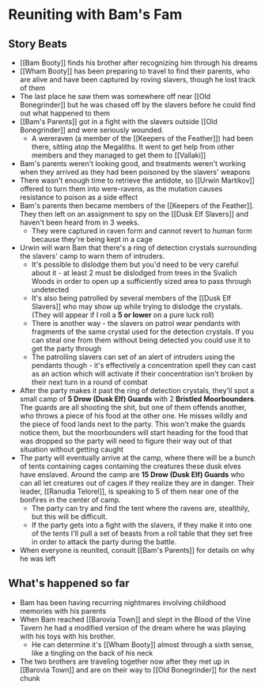 # Reuniting with Bam's Fam
## Story Beats
* [[Bam Booty]] finds his brother after recognizing him through his dreams
* [[Wham Booty]] has been preparing to travel to find their parents, who are alive and have been captured by roving slavers, though he lost track of them
* The last place he saw them was somewhere off near [[Old Bonegrinder]] but he was chased off by the slavers before he could find out what happened to them
* [[Bam's Parents]] got in a fight with the slavers outside [[Old Bonegrinder]] and were seriously wounded.
  * A wereraven (a member of the [[Keepers of the Feather]]) had been there, sitting atop the Megaliths. It went to get help from other members and they managed to get them to [[Vallaki]]
* Bam's parents weren't looking good, and treatments weren't working when they arrived as they had been poisoned by the slavers' weapons
* There wasn't enough time to retrieve the antidote, so [[Urwin Martikov]] offered to turn them into were-ravens, as the mutation causes resistance to poison as a side effect
* Bam's parents then became members of the [[Keepers of the Feather]]. They then left on an assignment to spy on the [[Dusk Elf Slavers]] and haven't been heard from in 3 weeks.
  * They were captured in raven form and cannot revert to human form because they're being kept in a cage
* Urwin will warn Bam that there's a ring of detection crystals surrounding the slavers' camp to warn them of intruders. 
  * It's possible to dislodge them but you'd need to be very careful about it - at least 2 must be dislodged from trees in the Svalich Woods in order to open up a sufficiently sized area to pass through undetected
  * It's also being patrolled by several members of the [[Dusk Elf Slavers]] who may show up while trying to dislodge the crystals. (They will appear if I roll a **5 or lower** on a pure luck roll)
  * There is another way - the slavers on patrol wear pendants with fragments of the same crystal used for the detection crystals. If you can steal one from them without being detected you could use it to get the party through
  * The patrolling slavers can set of an alert of intruders using the pendants though - it's effectively a concentration spell they can cast as an action which will activate if their concentration isn't broken by their next turn in a round of combat
* After the party makes it past the ring of detection crystals, they'll spot a small camp of **5 Drow  (Dusk Elf) Guards** with 2 **Bristled Moorbounders**. The guards are all shooting the shit, but one of them offends another, who throws a piece of his food at the other one. He misses wildly and the piece of food lands next to the party. This won't make the guards notice them, but the moorbounders will start heading for the food that was dropped so the party will need to figure their way out of that situation without getting caught
* The party will eventually arrive at the camp, where there will be a bunch of tents containing cages containing the creatures these dusk elves have enslaved. Around the camp are **15 Drow (Dusk Elf) Guards** who can all let creatures out of cages if they realize they are in danger. Their leader, [[Ranudia Telorel]], is speaking to 5 of them near one of the bonfires in the center of camp.
  * The party can try and find the tent where the ravens are, stealthily, but this will be difficult.
  * If the party gets into a fight with the slavers, if they make it into one of the tents I'll pull a set of beasts from a roll table that they set free in order to attack the party during the battle.
* When everyone is reunited, consult [[Bam's Parents]] for details on why he was left

## What's happened so far
* Bam has been having recurring nightmares involving childhood memories with his parents
* When Bam reached [[Barovia Town]] and slept in the Blood of the Vine Tavern he had a modified version of the dream where he was playing with his toys with his brother.
  * He can determine it's [[Wham Booty]] almost through a sixth sense, like a tingling on the back of his neck
* The two brothers are traveling together now after they met up in [[Barovia Town]] and are on their way to [[Old Bonegrinder]] for the next chunk